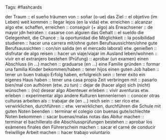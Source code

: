 Tags: #flashcards

der Traum :: el sueño
träumen von :: soñar (o-ue)
das Ziel :: el objetivo
(im Leben) weit kommen :: llegar lejos (en la vida)
etw. erreichen :: alcanzar algo
etw. schaffen, erreichen :: conseguir (+ algo)
als Erwachsener :: de mayor
jdn heiraten :: casarse con alguien
das Gehalt :: el sueldo
die Gelegenheit, die Chance :: la oportunidad
die Möglichkeit :: la posibilidad
studieren :: hacer una carrera
mit/ohne guten Berufsaussichten/ohne gute Berufsaussichten :: con/sin salida (en el mercado laboral)
etw. genießen :: disfrutar de algo
reisen :: hacer un viaje/viajar
im Ausland leben/wohnen :: vivir en el extranjero
bestehen (Prüfung) :: aprobar (un examen)
einen Abschluss (in …) machen :: graduarse (en …)
eine Familie gründen :: formar una familia
Kinder bekommen/haben :: tener hijos
einen guten Job haben :: tener un buen trabajo
Erfolg haben, erfolgreich sein :: tener éxito
ein eigenes Haus haben :: tener una casa propia
Zeit verbringen mit :: pasarlo bien/mal con
aufhören (etw. zu tun) :: dejar de (hacer algo)
sich (nicht) wünschen :: (no) desear algo
Abenteuer erleben :: vivir aventuras
etw. erleben :: experimentar algo
andere Kulturen kennenlernen :: conocer otras culturas
arbeiten als :: trabajar de (en …)
reich sein :: ser rico
etw. verwirklichen, durchführen :: etw. verwirklichen, durchführen
die Schule mit guten Noten beenden :: terminar el colegio con buenas
gute/schlechte Noten bekommen :: sacar buenas/malas notas
das Abitur machen :: terminar el bachillerato
die Abschlussprüfungen bestehen :: aprobar los exámenes finales
den Führerschein machen :: sacar el carné de conducir
freiwillige Arbeit machen :: hacer trabajo voluntario